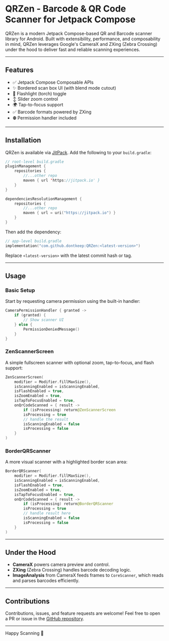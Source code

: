# QRZen - Barcode & QR Code Scanner for Jetpack Compose

QRZen is a modern Jetpack Compose-based QR and Barcode scanner library for Android. Built with extensibility, performance, and composability in mind, QRZen leverages Google's CameraX and ZXing (Zebra Crossing) under the hood to deliver fast and reliable scanning experiences.

---

## Features

* ✅ Jetpack Compose Composable APIs
* ✨ Bordered scan box UI (with blend mode cutout)
* 🔦 Flashlight (torch) toggle
* ↕️ Slider zoom control
* 🌍 Tap-to-focus support
* ✅ Barcode formats powered by ZXing
* ⛔ Permission handler included

---

## Installation

QRZen is available via [JitPack](https://jitpack.io/). Add the following to your `build.gradle`:

```kotlin
// root-level build.gradle
pluginManagement {
    repositories {
        //...other repo
        maven { url 'https://jitpack.io' }
    }
}

dependenciesResolutionManagement {
    repositories {
        //...other repo
        maven { url = uri("https://jitpack.io") }
    }
}
```

Then add the dependency:

```kotlin
// app-level build.gradle
implementation("com.github.dontkeep:QRZen:<latest-version>")
```

Replace `<latest-version>` with the latest commit hash or tag.

---

## Usage

### Basic Setup

Start by requesting camera permission using the built-in handler:

```kotlin
CameraPermissionHandler { granted ->
    if (granted) {
        // Show scanner UI
    } else {
        PermissionDeniedMessage()
    }
}
```

### ZenScannerScreen

A simple fullscreen scanner with optional zoom, tap-to-focus, and flash support:

```kotlin
ZenScannerScreen(
    modifier = Modifier.fillMaxSize(),
    isScanningEnabled = isScanningEnabled,
    isFlashEnabled = true,
    isZoomEnabled = true,
    isTapToFocusEnabled = true,
    onQrCodeScanned = { result ->
        if (isProcessing) return@ZenScannerScreen
        isProcessing = true
        // handle the result
        isScanningEnabled = false
        isProcessing = false
    }
)
```

### BorderQRScanner

A more visual scanner with a highlighted border scan area:

```kotlin
BorderQRScanner(
    modifier = Modifier.fillMaxSize(),
    isScanningEnabled = isScanningEnabled,
    isFlashEnabled = true,
    isZoomEnabled = true,
    isTapToFocusEnabled = true,
    onQrCodeScanned = { result ->
        if (isProcessing) return@BorderQRScanner
        isProcessing = true
        // handle result here
        isScanningEnabled = false
        isProcessing = false
    }
)
```

---

## Under the Hood

* **CameraX** powers camera preview and control.
* **ZXing** (Zebra Crossing) handles barcode decoding logic.
* **ImageAnalysis** from CameraX feeds frames to `CoreScanner`, which reads and parses barcodes efficiently.

---

## Contributions

Contributions, issues, and feature requests are welcome!
Feel free to open a PR or issue in the [GitHub repository](https://github.com/dontkeep/QRZen).

---

Happy Scanning 🚀
